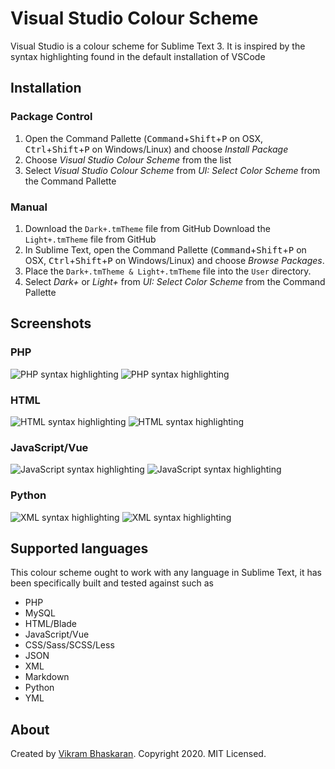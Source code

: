 # Visual Studio Colour Scheme

Visual Studio is a colour scheme for Sublime Text 3. It is inspired by the syntax highlighting found in the default installation of VSCode

## Installation

### Package Control

1. Open the Command Pallette (<kbd>Command</kbd>+<kbd>Shift</kbd>+<kbd>P</kbd> on OSX, <kbd>Ctrl</kbd>+<kbd>Shift</kbd>+<kbd>P</kbd> on Windows/Linux) and choose *Install Package*
2. Choose *Visual Studio Colour Scheme* from the list
3. Select *Visual Studio Colour Scheme* from *UI: Select Color Scheme* from the Command Pallette

### Manual

1. Download the `Dark+.tmTheme` file from GitHub
   Download the `Light+.tmTheme` file from GitHub
2. In Sublime Text, open the Command Pallette (<kbd>Command</kbd>+<kbd>Shift</kbd>+<kbd>P</kbd> on OSX, <kbd>Ctrl</kbd>+<kbd>Shift</kbd>+<kbd>P</kbd> on Windows/Linux) and choose *Browse Packages*.
3. Place the `Dark+.tmTheme & Light+.tmTheme` file into the `User` directory.
4. Select *Dark+* or *Light+* from *UI: Select Color Scheme* from the Command Pallette

## Screenshots

### PHP

![PHP syntax highlighting](https://raw.githubusercontent.com/vbasky/VisualStudioCode/master/previews/php-dark.png)
![PHP syntax highlighting](https://raw.githubusercontent.com/vbasky/VisualStudioCode/master/previews/php-light.png)

### HTML

![HTML syntax highlighting](https://raw.githubusercontent.com/vbasky/VisualStudioCode/master/previews/html-dark.png)
![HTML syntax highlighting](https://raw.githubusercontent.com/vbasky/VisualStudioCode/master/previews/html-light.png)

### JavaScript/Vue

![JavaScript syntax highlighting](https://raw.githubusercontent.com/vbasky/VisualStudioCode/master/previews/javascript-dark.png)
![JavaScript syntax highlighting](https://raw.githubusercontent.com/vbasky/VisualStudioCode/master/previews/javascript-light.png)


### Python

![XML syntax highlighting](https://raw.githubusercontent.com/vbasky/VisualStudioCode/master/previews/python-dark.png)
![XML syntax highlighting](https://raw.githubusercontent.com/vbasky/VisualStudioCode/master/previews/python-light.png)



## Supported languages

This colour scheme ought to work with any language in Sublime Text, it has been specifically built and tested against such as

* PHP
* MySQL
* HTML/Blade
* JavaScript/Vue
* CSS/Sass/SCSS/Less
* JSON
* XML
* Markdown
* Python
* YML

## About

Created by [Vikram Bhaskaran](https://twitter.com/vikrambhaskar). Copyright 2020. MIT Licensed.
